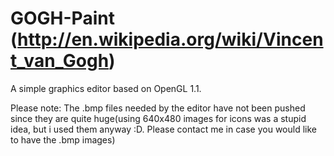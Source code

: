 GOGH-Paint (http://en.wikipedia.org/wiki/Vincent_van_Gogh)
==========================================================

A simple graphics editor based on OpenGL 1.1.

Please note: The .bmp files needed by the editor have not been pushed since they are quite huge(using 640x480 images for icons was a stupid idea, 
but i used them anyway :D. Please contact me in case you would like to have the .bmp images)